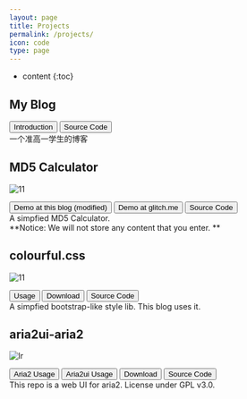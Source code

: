 ```yaml
---
layout: page
title: Projects
permalink: /projects/
icon: code
type: page
---
```


* content
{:toc}

## <i class="fa fa-pencil" aria-hidden="true"></i> My Blog

<button class="btnMedium buttonPurple" onclick="javascript:window.location.href='/about/'"><i class="fa fa-info-circle" aria-hidden="true"></i> Introduction</button>
<button class="btnMedium buttonWhite" onclick="javascript:window.location.href='https://github.com/Orangelop/orangelop.github.io'"><i class="fa fa-code" aria-hidden="true"></i> Source Code</button>  
一个准高一学生的博客

## <i class="fa fa-calculator" aria-hidden="true"></i> MD5 Calculator

![11](https://img.shields.io/static/v1?label=latest-releases&message=10.0.0-final&color=brightgreen?style=flat-square&logo=github)

<button class="btnMedium buttonOrange" onclick="javascript:window.location.href='/md5-calculator/'"><i class="fa fa-server" aria-hidden="true"></i> Demo at this blog (modified)</button>
<button class="btnMedium buttonOrange" onclick="javascript:window.location.href='https://md5calculator.glitch.me/'"><i class="fa fa-server" aria-hidden="true"></i> Demo at glitch.me</button>
<button class="btnMedium buttonWhite" onclick="javascript:window.location.href='https://github.com/Orangelop/md5-calculator'"><i class="fa fa-code" aria-hidden="true"></i> Source Code</button>  
A simpfied MD5 Calculator.  
**Notice: We will not store any content that you enter. **

## <i class="fa fa-code" aria-hidden="true"></i> colourful.css

![11](https://img.shields.io/static/v1?label=latest-releases&message=1.1.0-rc.1&color=brightgreen?style=flat-square&logo=github)

<button class="btnMedium buttonGreen" onclick="javascript:window.location.href='https://github.com/Orangelop/colorful.css/blob/main/README.md'"><i class="fa fa-mouse-pointer" aria-hidden="true"></i> Usage</button>
<button class="btnMedium buttonBlue" onclick="javascript:window.location.href='https://github.com/Orangelop/colorful.css/releases'"><i class="fa fa-download" aria-hidden="true"></i> Download</button>
<button class="btnMedium buttonWhite" onclick="javascript:window.location.href='https://github.com/Orangelop/colorful.css'"><i class="fa fa-code" aria-hidden="true"></i> Source Code</button>  
A simpfied bootstrap-like style lib. This blog uses it.

## <i class="fa fa-download" aria-hidden="true"></i> aria2ui-aria2

![lr](https://img.shields.io/static/v1?label=latest-releases&message=0.1.1-alpha&color=brightgreen?style=flat-square&logo=appveyor)

<button class="btnMedium buttonGreen" onclick="javascript:window.location.href='https://github.com/aria2/aria2/blob/master/README.rst'"><i class="fa fa-mouse-pointer" aria-hidden="true"></i> Aria2 Usage</button>
<button class="btnMedium buttonGreen" onclick="javascript:window.location.href='https://github.com/Orangelop/aria2ui-aria2/blob/master/README.md'"><i class="fa fa-mouse-pointer" aria-hidden="true"></i> Aria2ui Usage</button>
<button class="btnMedium buttonBlue" onclick="javascript:window.location.href='https://github.com/Orangelop/aria2ui-aria2/releases'"><i class="fa fa-download" aria-hidden="true"></i> Download</button>
<button class="btnMedium buttonWhite" onclick="javascript:window.location.href='https://github.com/Orangelop/aria2ui-aria2'"><i class="fa fa-code" aria-hidden="true"></i> Source Code</button>  
This repo is a web UI for aria2. License under GPL v3.0.  
